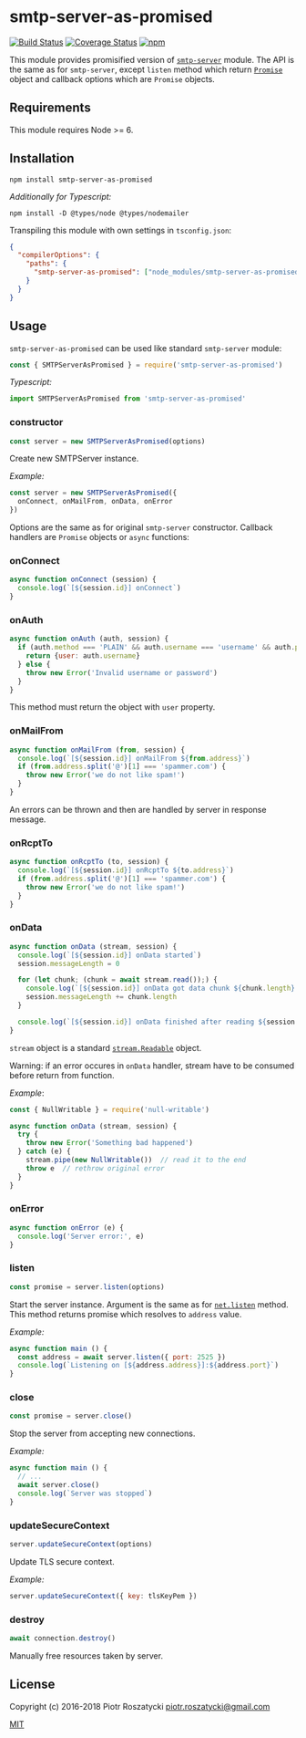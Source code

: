 # smtp-server-as-promised

<!-- markdownlint-disable MD013 -->
[![Build Status](https://secure.travis-ci.org/dex4er/js-smtp-server-as-promised.svg)](http://travis-ci.org/dex4er/js-smtp-server-as-promised) [![Coverage Status](https://coveralls.io/repos/github/dex4er/js-smtp-server-as-promised/badge.svg)](https://coveralls.io/github/dex4er/js-smtp-server-as-promised) [![npm](https://img.shields.io/npm/v/smtp-server-as-promised.svg)](https://www.npmjs.com/package/smtp-server-as-promised)
<!-- markdownlint-enable MD013 -->

This module provides promisified version of
[`smtp-server`](https://www.npmjs.com/package/smtp-server) module. The API is
the same as for `smtp-server`, except `listen` method which return
[`Promise`](https://developer.mozilla.org/en-US/docs/Web/JavaScript/Reference/Global_Objects/Promise)
object and callback options which are `Promise` objects.

## Requirements

This module requires Node >= 6.

## Installation

```shell
npm install smtp-server-as-promised
```

_Additionally for Typescript:_

```shell
npm install -D @types/node @types/nodemailer
```

Transpiling this module with own settings in `tsconfig.json`:

```json
{
  "compilerOptions": {
    "paths": {
      "smtp-server-as-promised": ["node_modules/smtp-server-as-promised/src/smtp-server-as-promised"]
    }
  }
}
```

## Usage

`smtp-server-as-promised` can be used like standard `smtp-server` module:

```js
const { SMTPServerAsPromised } = require('smtp-server-as-promised')
```

_Typescript:_

```ts
import SMTPServerAsPromised from 'smtp-server-as-promised'
```

### constructor

```js
const server = new SMTPServerAsPromised(options)
```

Create new SMTPServer instance.

_Example:_

```js
const server = new SMTPServerAsPromised({
  onConnect, onMailFrom, onData, onError
})
```

Options are the same as for original `smtp-server` constructor. Callback
handlers are `Promise` objects or `async` functions:

### onConnect

```js
async function onConnect (session) {
  console.log(`[${session.id}] onConnect`)
}
```

### onAuth

<!-- markdownlint-disable MD013 -->

```js
async function onAuth (auth, session) {
  if (auth.method === 'PLAIN' && auth.username === 'username' && auth.password === 'password') {
    return {user: auth.username}
  } else {
    throw new Error('Invalid username or password')
  }
}
```

<!-- markdownlint-enable MD013 -->

This method must return the object with `user` property.

### onMailFrom

```js
async function onMailFrom (from, session) {
  console.log(`[${session.id}] onMailFrom ${from.address}`)
  if (from.address.split('@')[1] === 'spammer.com') {
    throw new Error('we do not like spam!')
  }
}
```

An errors can be thrown and then are handled by server in response message.

### onRcptTo

```js
async function onRcptTo (to, session) {
  console.log(`[${session.id}] onRcptTo ${to.address}`)
  if (from.address.split('@')[1] === 'spammer.com') {
    throw new Error('we do not like spam!')
  }
}
```

### onData

<!-- markdownlint-disable MD013 -->

```js
async function onData (stream, session) {
  console.log(`[${session.id}] onData started`)
  session.messageLength = 0

  for (let chunk; (chunk = await stream.read());) {
    console.log(`[${session.id}] onData got data chunk ${chunk.length} bytes`)
    session.messageLength += chunk.length
  }

  console.log(`[${session.id}] onData finished after reading ${session.messageLength} bytes`)
}
```

<!-- markdownlint-enable MD013 -->

`stream` object is a standard
[`stream.Readable`](https://nodejs.org/api/stream.html#stream_class_stream_readable)
object.

Warning: if an error occures in `onData` handler, stream have to be consumed
before return from function.

_Example_:

```js
const { NullWritable } = require('null-writable')

async function onData (stream, session) {
  try {
    throw new Error('Something bad happened')
  } catch (e) {
    stream.pipe(new NullWritable())  // read it to the end
    throw e  // rethrow original error
  }
}
```

### onError

```js
async function onError (e) {
  console.log('Server error:', e)
}
```

### listen

```js
const promise = server.listen(options)
```

Start the server instance. Argument is the same as for
[`net.listen`](https://nodejs.org/api/net.html#net_server_listen_options_callback)
method. This method returns promise which resolves to `address` value.

_Example:_

```js
async function main () {
  const address = await server.listen({ port: 2525 })
  console.log(`Listening on [${address.address}]:${address.port}`)
}
```

### close

```js
const promise = server.close()
```

Stop the server from accepting new connections.

_Example:_

```js
async function main () {
  // ...
  await server.close()
  console.log(`Server was stopped`)
}
```

### updateSecureContext

```js
server.updateSecureContext(options)
```

Update TLS secure context.

_Example:_

```js
server.updateSecureContext({ key: tlsKeyPem })
```

### destroy

```js
await connection.destroy()
```

Manually free resources taken by server.

## License

Copyright (c) 2016-2018 Piotr Roszatycki <piotr.roszatycki@gmail.com>

[MIT](https://opensource.org/licenses/MIT)
